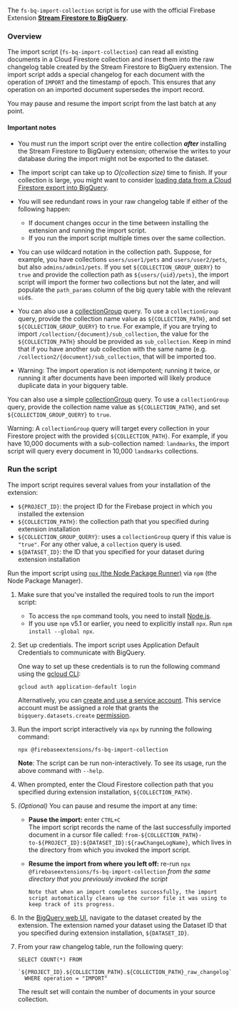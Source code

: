 The `fs-bq-import-collection` script is for use with the official Firebase Extension [**Stream Firestore to BigQuery**](https://github.com/firebase/extensions/tree/master/firestore-bigquery-export).

### Overview

The import script (`fs-bq-import-collection`) can read all existing documents in a Cloud Firestore collection and insert them into the raw changelog table created by the Stream Firestore to BigQuery extension. The import script adds a special changelog for each document with the operation of `IMPORT` and the timestamp of epoch. This ensures that any operation on an imported document supersedes the import record.

You may pause and resume the import script from the last batch at any point.

#### Important notes

- You must run the import script over the entire collection **_after_** installing the Stream Firestore to BigQuery extension; otherwise the writes to your database during the import might not be exported to the dataset.

- The import script can take up to _O(collection size)_ time to finish. If your collection is large, you might want to consider [loading data from a Cloud Firestore export into BigQuery](https://cloud.google.com/bigquery/docs/loading-data-cloud-firestore).

- You will see redundant rows in your raw changelog table if either of the following happen:

  - If document changes occur in the time between installing the extension and running the import script.
  - If you run the import script multiple times over the same collection.

- You can use wildcard notation in the collection path. Suppose, for example, you have collections `users/user1/pets` and `users/user2/pets`, but also `admins/admin1/pets`. If you set `${COLLECTION_GROUP_QUERY}` to `true` and provide the collection path as `${users/{uid}/pets}`, the import script will import the former two collections but not the later, and will populate the `path_params` column of the big query table with the relevant `uid`s.

- You can also use a [collectionGroup](https://firebase.google.com/docs/firestore/query-data/queries#collection-group-query) query. To use a `collectionGroup` query, provide the collection name value as `${COLLECTION_PATH}`, and set `${COLLECTION_GROUP_QUERY}` to `true`. For example, if you are trying to import `/collection/{document}/sub_collection`, the value for the `${COLLECTION_PATH}` should be provided as `sub_collection`. Keep in mind that if you have another sub collection with the same name (e.g. `/collection2/{document}/sub_collection`, that will be imported too.

- Warning: The import operation is not idempotent; running it twice, or running it after documents have been imported will likely produce duplicate data in your bigquery table.

You can also use a simple [collectionGroup](https://firebase.google.com/docs/firestore/query-data/queries#collection-group-query) query. To use a `collectionGroup` query, provide the collection name value as `${COLLECTION_PATH}`, and set `${COLLECTION_GROUP_QUERY}` to `true`.

Warning: A `collectionGroup` query will target every collection in your Firestore project with the provided `${COLLECTION_PATH}`. For example, if you have 10,000 documents with a sub-collection named: `landmarks`, the import script will query every document in 10,000 `landmarks` collections.

### Run the script

The import script requires several values from your installation of the extension:

- `${PROJECT_ID}`: the project ID for the Firebase project in which you installed the extension
- `${COLLECTION_PATH}`: the collection path that you specified during extension installation
- `${COLLECTION_GROUP_QUERY}`: uses a `collectionGroup` query if this value is `"true"`. For any other value, a `collection` query is used.
- `${DATASET_ID}`: the ID that you specified for your dataset during extension installation

Run the import script using [`npx` (the Node Package Runner)](https://www.npmjs.com/package/npx) via `npm` (the Node Package Manager).

1.  Make sure that you've installed the required tools to run the import script:

    - To access the `npm` command tools, you need to install [Node.js](https://www.nodejs.org/).
    - If you use `npm` v5.1 or earlier, you need to explicitly install `npx`. Run `npm install --global npx`.

1.  Set up credentials. The import script uses Application Default Credentials to communicate with BigQuery.

    One way to set up these credentials is to run the following command using the [gcloud CLI](https://cloud.google.com/sdk/gcloud/):

    ```shell
    gcloud auth application-default login
    ```

    Alternatively, you can [create and use a service account](https://cloud.google.com/docs/authentication/production#obtaining_and_providing_service_account_credentials_manually). This service account must be assigned a role that grants the `bigquery.datasets.create` [permission](https://cloud.google.com/bigquery/docs/access-control#bq-permissions).

1.  Run the import script interactively via `npx` by running the following command:

    ```
    npx @firebaseextensions/fs-bq-import-collection
    ```

    **Note**: The script can be run non-interactively. To see its usage, run the above command with `--help`.

1.  When prompted, enter the Cloud Firestore collection path that you specified during extension installation, `${COLLECTION_PATH}`.

1.  _(Optional)_ You can pause and resume the import at any time:

    - **Pause the import:** enter `CTRL+C`  
      The import script records the name of the last successfully imported document in a cursor file called:
      `from-${COLLECTION_PATH}-to-${PROJECT_ID}:${DATASET_ID}:${rawChangeLogName}`,
      which lives in the directory from which you invoked the import script.

    - **Resume the import from where you left off:** re-run `npx @firebaseextensions/fs-bq-import-collection`
      _from the same directory that you previously invoked the script_

          Note that when an import completes successfully, the import script automatically cleans up the cursor file it was using to keep track of its progress.

1.  In the [BigQuery web UI](https://console.cloud.google.com/bigquery), navigate to the dataset created by the extension. The extension named your dataset using the Dataset ID that you specified during extension installation, `${DATASET_ID}`.

1.  From your raw changelog table, run the following query:

    ```
    SELECT COUNT(*) FROM
      `${PROJECT_ID}.${COLLECTION_PATH}.${COLLECTION_PATH}_raw_changelog`
      WHERE operation = "IMPORT"
    ```

    The result set will contain the number of documents in your source collection.
